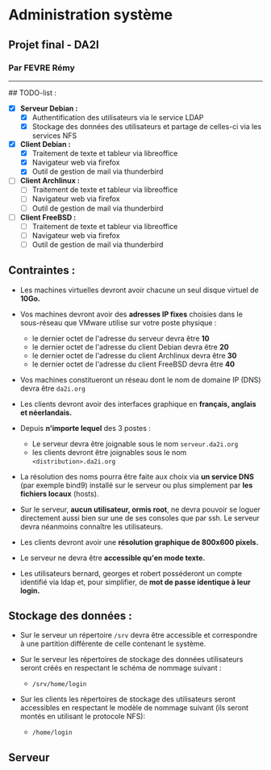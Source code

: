 # Administration système
## Projet final - DA2I
### Par FEVRE Rémy

---

## TODO-list :

- [x] **Serveur Debian :**
  - [x] Authentification des utilisateurs via le service LDAP
  - [x] Stockage des données des utilisateurs et partage de celles-ci via les services NFS
- [x] **Client Debian :**
  - [x] Traitement de texte et tableur via libreoffice
  - [x] Navigateur web via firefox
  - [x] Outil de gestion de mail via thunderbird
- [ ] **Client Archlinux :**
  - [ ] Traitement de texte et tableur via libreoffice
  - [ ] Navigateur web via firefox
  - [ ] Outil de gestion de mail via thunderbird
- [ ] **Client FreeBSD :**
  - [ ] Traitement de texte et tableur via libreoffice
  - [ ] Navigateur web via firefox
  - [ ] Outil de gestion de mail via thunderbird

## Contraintes :

- Les machines virtuelles devront avoir chacune un seul disque virtuel de **10Go.**

- Vos machines devront avoir des **adresses IP fixes** choisies dans le sous-réseau que VMware utilise sur votre poste physique :
  - le dernier octet de l'adresse du serveur devra être **10**
  - le dernier octet de l'adresse du client Debian devra être **20**
  - le dernier octet de l'adresse du client Archlinux devra être **30**
  - le dernier octet de l'adresse du client FreeBSD devra être **40**


- Vos machines constitueront un réseau dont le nom de domaine IP (DNS) devra être `da2i.org`

- Les clients devront avoir des interfaces graphique en **français, anglais et néerlandais.**

- Depuis **n'importe lequel** des 3 postes :
  - Le serveur devra être joignable sous le nom `serveur.da2i.org`
  - les clients devront être joignables sous le nom `<distribution>.da2i.org`


- La résolution des noms pourra être faite aux choix via **un service DNS** (par
 exemple bind9) installé sur le serveur ou plus simplement par **les fichiers
 locaux** (hosts).

- Sur le serveur, **aucun utilisateur, ormis root**, ne devra pouvoir se loguer
  directement aussi bien sur une de ses consoles que par ssh. Le serveur devra
  néanmoins connaître les utilisateurs.

- Les clients devront avoir une **résolution graphique de 800x600 pixels.**

- Le serveur ne devra être **accessible qu'en mode texte.**

- Les utilisateurs bernard, georges et robert posséderont un compte identifié via
  ldap et, pour simplifier, de **mot de passe identique à leur login.**

## Stockage des données :

- Sur le serveur un répertoire `/srv` devra être accessible et correspondre à une partition différente de celle contenant le système.

- Sur le serveur les répertoires de stockage des données utilisateurs seront créés en respectant le schéma de nommage suivant :
  - `/srv/home/login`


- Sur les clients les répertoires de stockage des utilisateurs seront accessibles en respectant le modèle de nommage suivant (ils seront montés en utilisant le protocole NFS):
  - `/home/login`


## Serveur

###
